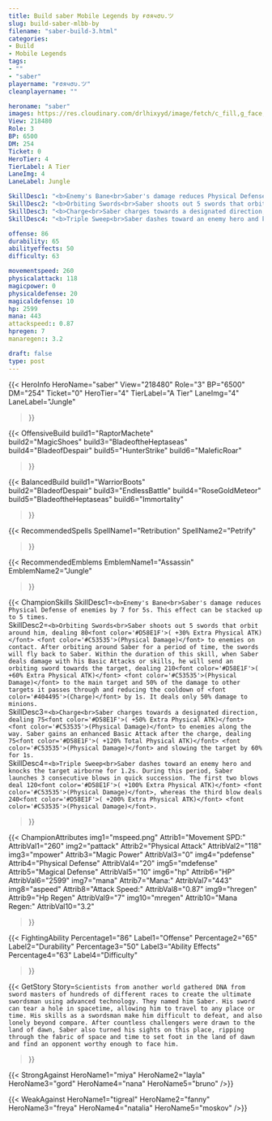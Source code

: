 ```yaml
---
title: Build saber Mobile Legends by ғσячσυ.ツ
slug: build-saber-mlbb-by
filename: "saber-build-3.html"
categories: 
- Build 
- Mobile Legends
tags: 
- ""
- "saber"
playername: "ғσячσυ.ツ"
cleanplayername: ""

heroname: "saber"
images: https://res.cloudinary.com/drlhixyyd/image/fetch/c_fill,g_face,f_auto/https://cdn2-build.mobagenie.my.id/p/images/banner/full/saber.jpg
View: 218480 
Role: 3 
BP: 6500
DM: 254 
Ticket: 0 
HeroTier: 4 
TierLabel: A Tier 
LaneImg: 4
LaneLabel: Jungle 

SkillDesc1: "<b>Enemy's Bane<br>Saber's damage reduces Physical Defense of enemies by 7 for 5s. This effect can be stacked up to 5 times."   
SkillDesc2: "<b>Orbiting Swords<br>Saber shoots out 5 swords that orbit around him, dealing 80<font color='#D58E1F'>( +30% Extra Physical ATK)</font> <font color='#C53535'>(Physical Damage)</font> to enemies on contact. After orbiting around Saber for a period of time, the swords will fly back to Saber. Within the duration of this skill, when Saber deals damage with his Basic Attacks or skills, he will send an orbiting sword towards the target, dealing 210<font color='#D58E1F'>( +60% Extra Physical ATK)</font> <font color='#C53535'>(Physical Damage)</font> to the main target and 50% of the damage to other targets it passes through and reducing the cooldown of <font color='#404495'>(Charge)</font> by 1s. It deals only 50% damage to minions."   
SkillDesc3: "<b>Charge<br>Saber charges towards a designated direction, dealing 75<font color='#D58E1F'>( +50% Extra Physical ATK)</font> <font color='#C53535'>(Physical Damage)</font> to enemies along the way. Saber gains an enhanced Basic Attack after the charge, dealing 75<font color='#D58E1F'>( +120% Total Physical ATK)</font> <font color='#C53535'>(Physical Damage)</font> and slowing the target by 60% for 1s."   
SkillDesc4: "<b>Triple Sweep<br>Saber dashes toward an enemy hero and knocks the target airborne for 1.2s. During this period, Saber launches 3 consecutive blows in quick succession. The first two blows deal 120<font color='#D58E1F'>( +100% Extra Physical ATK)</font> <font color='#C53535'>(Physical Damage)</font>, whereas the third blow deals 240<font color='#D58E1F'>( +200% Extra Physical ATK)</font> <font color='#C53535'>(Physical Damage)</font>."  

offense: 86 
durability: 65 
abilityeffects: 50 
difficulty: 63 

movementspeed: 260
physicalattack: 118
magicpower: 0
physicaldefense: 20
magicaldefense: 10
hp: 2599
mana: 443
attackspeed:: 0.87
hpregen: 7
manaregen:: 3.2

draft: false
type: post
---
```


{{< HeroInfo 
HeroName="saber" 
View="218480" 
Role="3" 
BP="6500" 
DM="254" 
Ticket="0" 
HeroTier="4" 
TierLabel="A Tier" 
LaneImg="4" 
LaneLabel="Jungle" 
>}}
 
{{< OffensiveBuild 
build1="RaptorMachete"  
build2="MagicShoes" 
build3="BladeoftheHeptaseas" 
build4="BladeofDespair" 
build5="HunterStrike" 
build6="MaleficRoar" 
>}} 

{{< BalancedBuild 
build1="WarriorBoots"  
build2="BladeofDespair" 
build3="EndlessBattle" 
build4="RoseGoldMeteor" 
build5="BladeoftheHeptaseas" 
build6="Immortality" 
>}}


{{< RecommendedSpells 
SpellName1="Retribution" 
SpellName2="Petrify" 
>}}  

{{< RecommendedEmblems 
EmblemName1="Assassin" 
EmblemName2="Jungle" 
>}}   

{{< ChampionSkills 
SkillDesc1=`<b>Enemy's Bane<br>Saber's damage reduces Physical Defense of enemies by 7 for 5s. This effect can be stacked up to 5 times.`   
SkillDesc2=`<b>Orbiting Swords<br>Saber shoots out 5 swords that orbit around him, dealing 80<font color='#D58E1F'>( +30% Extra Physical ATK)</font> <font color='#C53535'>(Physical Damage)</font> to enemies on contact. After orbiting around Saber for a period of time, the swords will fly back to Saber. Within the duration of this skill, when Saber deals damage with his Basic Attacks or skills, he will send an orbiting sword towards the target, dealing 210<font color='#D58E1F'>( +60% Extra Physical ATK)</font> <font color='#C53535'>(Physical Damage)</font> to the main target and 50% of the damage to other targets it passes through and reducing the cooldown of <font color='#404495'>(Charge)</font> by 1s. It deals only 50% damage to minions.`   
SkillDesc3=`<b>Charge<br>Saber charges towards a designated direction, dealing 75<font color='#D58E1F'>( +50% Extra Physical ATK)</font> <font color='#C53535'>(Physical Damage)</font> to enemies along the way. Saber gains an enhanced Basic Attack after the charge, dealing 75<font color='#D58E1F'>( +120% Total Physical ATK)</font> <font color='#C53535'>(Physical Damage)</font> and slowing the target by 60% for 1s.`   
SkillDesc4=`<b>Triple Sweep<br>Saber dashes toward an enemy hero and knocks the target airborne for 1.2s. During this period, Saber launches 3 consecutive blows in quick succession. The first two blows deal 120<font color='#D58E1F'>( +100% Extra Physical ATK)</font> <font color='#C53535'>(Physical Damage)</font>, whereas the third blow deals 240<font color='#D58E1F'>( +200% Extra Physical ATK)</font> <font color='#C53535'>(Physical Damage)</font>.`   
>}}

{{< ChampionAttributes
img1="mspeed.png" Attrib1="Movement SPD:" AttribVal1="260"
img2="pattack" Attrib2="Physical Attack" AttribVal2="118"
img3="mpower" Attrib3="Magic Power" AttribVal3="0"
img4="pdefense" Attrib4="Physical Defense" AttribVal4="20"
img5="mdefense" Attrib5="Magical Defense" AttribVal5="10"
img6="hp" Attrib6="HP" AttribVal6="2599"
img7="mana" Attrib7="Mana:" AttribVal7="443"
img8="aspeed" Attrib8="Attack Speed:" AttribVal8="0.87"
img9="hregen" Attrib9="Hp Regen" AttribVal9="7"
img10="mregen" Attrib10="Mana Regen:" AttribVal10="3.2"
>}}


{{< FightingAbility
Percentage1="86" Label1="Offense"
Percentage2="65" Label2="Durability"
Percentage3="50" Label3="Ability Effects"
Percentage4="63" Label4="Difficulty"
 >}}

{{< GetStory 
Story=` Scientists from another world gathered DNA from sword masters of hundreds of different races to create the ultimate swordsman using advanced technology. They named him Saber. His sword can tear a hole in spacetime, allowing him to travel to any place or time. His skills as a swordsman make him difficult to defeat, and also lonely beyond compare. After countless challengers were drawn to the land of dawn, Saber also turned his sights on this place, ripping through the fabric of space and time to set foot in the land of dawn and find an opponent worthy enough to face him. ` 
>}}

{{< StrongAgainst 
HeroName1="miya"
HeroName2="layla"
HeroName3="gord"
HeroName4="nana"
HeroName5="bruno"
/>}}

{{< WeakAgainst
HeroName1="tigreal"
HeroName2="fanny"
HeroName3="freya"
HeroName4="natalia"
HeroName5="moskov"
/>}}
